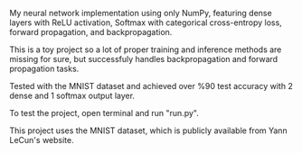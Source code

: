 My neural network implementation using only NumPy, featuring dense layers with ReLU activation, Softmax with categorical cross-entropy loss, forward propagation, and backpropagation.

This is a toy project so a lot of proper training and inference methods are missing for sure, but successfuly handles backpropagation and forward propagation tasks.

Tested with the MNIST dataset and achieved over %90 test accuracy with 2 dense and 1 softmax output layer. 

To test the project, open terminal and run "run.py".

This project uses the MNIST dataset, which is publicly available from Yann LeCun's website.
